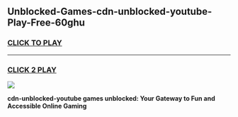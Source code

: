 
## Unblocked-Games-cdn-unblocked-youtube-Play-Free-60ghu
<h3>
<a href="https://premium76.site?title=cdn-unblocked-youtube&ref=18A1">CLICK TO PLAY</a></h3>
<hr>

<h3>
<a href="https://premium76.site?title=cdn-unblocked-youtube&ref=18A1">CLICK 2 PLAY</a>
  
</h3>

<a href="https://premium76.site?title=cdn-unblocked-youtube&ref=18A1"><img src="https://clearcache.store/games.png"></a>


**cdn-unblocked-youtube games unblocked: Your Gateway to Fun and Accessible Online Gaming**
